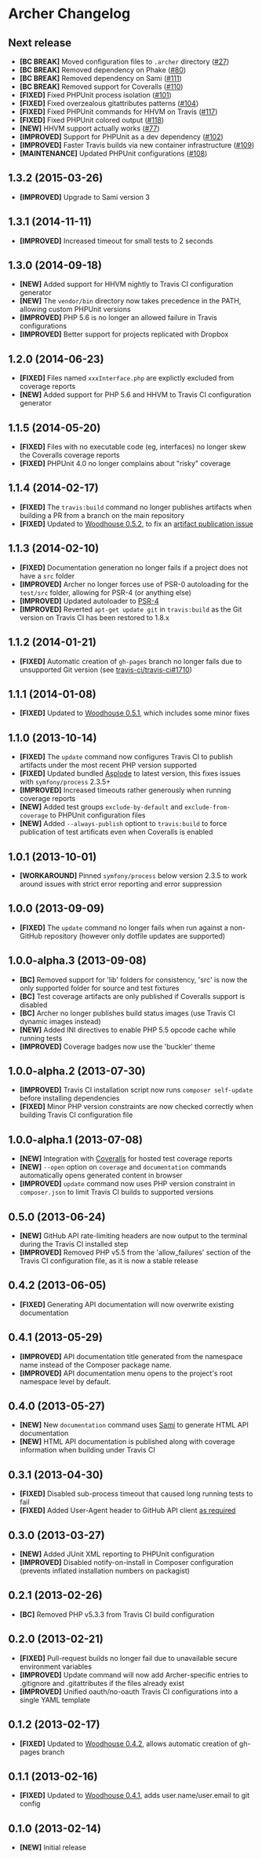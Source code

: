 # Archer Changelog

## Next release

- **[BC BREAK]** Moved configuration files to `.archer` directory ([#27])
- **[BC BREAK]** Removed dependency on Phake ([#80])
- **[BC BREAK]** Removed dependency on Sami ([#111])
- **[BC BREAK]** Removed support for Coveralls ([#110])
- **[FIXED]** Fixed PHPUnit process isolation ([#101])
- **[FIXED]** Fixed overzealous gitattributes patterns ([#104])
- **[FIXED]** Fixed PHPUnit commands for HHVM on Travis ([#117])
- **[FIXED]** Fixed PHPUnit colored output ([#118])
- **[NEW]** HHVM support actually works ([#77])
- **[IMPROVED]** Support for PHPUnit as a dev dependency ([#102])
- **[IMPROVED]** Faster Travis builds via new container infrastructure ([#109])
- **[MAINTENANCE]** Updated PHPUnit configurations ([#108])

[#27]: https://github.com/IcecaveStudios/archer/issues/27
[#77]: https://github.com/IcecaveStudios/archer/issues/77
[#80]: https://github.com/IcecaveStudios/archer/issues/80
[#101]: https://github.com/IcecaveStudios/archer/issues/101
[#102]: https://github.com/IcecaveStudios/archer/issues/102
[#104]: https://github.com/IcecaveStudios/archer/issues/104
[#108]: https://github.com/IcecaveStudios/archer/issues/108
[#109]: https://github.com/IcecaveStudios/archer/issues/109
[#110]: https://github.com/IcecaveStudios/archer/issues/110
[#111]: https://github.com/IcecaveStudios/archer/issues/111
[#117]: https://github.com/IcecaveStudios/archer/issues/117
[#118]: https://github.com/IcecaveStudios/archer/issues/118

## 1.3.2 (2015-03-26)

- **[IMPROVED]** Upgrade to Sami version 3

## 1.3.1 (2014-11-11)

- **[IMPROVED]** Increased timeout for small tests to 2 seconds

## 1.3.0 (2014-09-18)

- **[NEW]** Added support for HHVM nightly to Travis CI configuration generator
- **[NEW]** The `vendor/bin` directory now takes precedence in the PATH,
  allowing custom PHPUnit versions
- **[IMPROVED]** PHP 5.6 is no longer an allowed failure in Travis
  configurations
- **[IMPROVED]** Better support for projects replicated with Dropbox

## 1.2.0 (2014-06-23)

- **[FIXED]** Files named `xxxInterface.php` are explictly excluded from
  coverage reports
- **[NEW]** Added support for PHP 5.6 and HHVM to Travis CI configuration
  generator

## 1.1.5 (2014-05-20)

- **[FIXED]** Files with no executable code (eg, interfaces) no longer skew the
  Coveralls coverage reports
- **[FIXED]** PHPUnit 4.0 no longer complains about "risky" coverage

## 1.1.4 (2014-02-17)

- **[FIXED]** The `travis:build` command no longer publishes artifacts when
  building a PR from a branch on the main repository
- **[FIXED]** Updated to [Woodhouse 0.5.2], to fix an
  [artifact publication issue]

[artifact publication issue]: https://github.com/IcecaveStudios/woodhouse/issues/38
[Woodhouse 0.5.2]: https://github.com/IcecaveStudios/woodhouse/releases/tag/0.5.2

## 1.1.3 (2014-02-10)

- **[FIXED]** Documentation generation no longer fails if a project does not
  have a `src` folder
- **[IMPROVED]** Archer no longer forces use of PSR-0 autoloading for the
  `test/src` folder, allowing for PSR-4 (or anything else)
- **[IMPROVED]** Updated autoloader to [PSR-4]
- **[IMPROVED]** Reverted `apt-get update git` in `travis:build` as the Git
  version on Travis CI has been restored to 1.8.x

[PSR-4]: http://www.php-fig.org/psr/psr-4/

## 1.1.2 (2014-01-21)

- **[FIXED]** Automatic creation of `gh-pages` branch no longer fails due to
  unsupported Git version (see [travis-ci/travis-ci#1710])

[travis-ci/travis-ci#1710]: https://github.com/travis-ci/travis-ci/issues/1710

## 1.1.1 (2014-01-08)

- **[FIXED]** Updated to [Woodhouse 0.5.1], which includes some minor fixes

[Woodhouse 0.5.1]: https://github.com/IcecaveStudios/woodhouse/releases/tag/0.5.1

## 1.1.0 (2013-10-14)

- **[FIXED]** The `update` command now configures Travis CI to publish artifacts
  under the most recent PHP version supported
- **[FIXED]** Updated bundled [Asplode] to latest version, this fixes issues
  with `symfony/process` 2.3.5+
- **[IMPROVED]** Increased timeouts rather generously when running coverage
  reports
- **[NEW]** Added test groups `exclude-by-default` and `exclude-from-coverage`
  to PHPUnit configuration files
- **[NEW]** Added `--always-publish` optiont to `travis:build` to force
  publication of test artificats even when Coveralls is enabled

[Asplode]: https://github.com/eloquent/asplode

## 1.0.1 (2013-10-01)

- **[WORKAROUND]** Pinned `symfony/process` below version 2.3.5 to work around
  issues with strict error reporting and error suppression

## 1.0.0 (2013-09-09)

- **[FIXED]** The `update` command no longer fails when run against a non-GitHub
  repository (however only dotfile updates are supported)

## 1.0.0-alpha.3 (2013-09-08)

- **[BC]** Removed support for 'lib' folders for consistency, 'src' is now the
  only supported folder for source and test fixtures
- **[BC]** Test coverage artifacts are only published if Coveralls support is
  disabled
- **[BC]** Archer no longer publishes build status images (use Travis CI dynamic
  images instead)
- **[NEW]** Added INI directives to enable PHP 5.5 opcode cache while running
  tests
- **[IMPROVED]** Coverage badges now use the 'buckler' theme

## 1.0.0-alpha.2 (2013-07-30)

- **[IMPROVED]** Travis CI installation script now runs `composer self-update`
  before installing dependencies
- **[FIXED]** Minor PHP version constraints are now checked correctly when
  building Travis CI configuration file

## 1.0.0-alpha.1 (2013-07-08)

- **[NEW]** Integration with [Coveralls] for hosted test coverage reports
- **[NEW]** `--open` option on `coverage` and `documentation` commands
  automatically opens generated content in browser
- **[IMPROVED]** `update` command now uses PHP version constraint in
  `composer.json` to limit Travis CI builds to supported versions

[Coveralls]: https://coveralls.io/

## 0.5.0 (2013-06-24)

- **[NEW]** GitHub API rate-limiting headers are now output to the terminal
  during the Travis CI installed step
- **[IMPROVED]** Removed PHP v5.5 from the 'allow_failures' section of the
  Travis CI configuration file, as it is now a stable release

## 0.4.2 (2013-06-05)

- **[FIXED]** Generating API documentation will now overwrite existing
  documentation

## 0.4.1 (2013-05-29)

- **[IMPROVED]** API documentation title generated from the namespace name
  instead of the Composer package name.
- **[IMPROVED]** API documentation menu opens to the project's root namespace
  level by default.

## 0.4.0 (2013-05-27)

- **[NEW]** New `documentation` command uses [Sami] to generate HTML API
  documentation
- **[NEW]** HTML API documentation is published along with coverage information
  when building under Travis CI

[Sami]: https://github.com/FriendsOfPHP/Sami

## 0.3.1 (2013-04-30)

- **[FIXED]** Disabled sub-process timeout that caused long running tests to
  fail
- **[FIXED]** Added User-Agent header to GitHub API client [as required]

[as required]: http://developer.github.com/changes/2013-04-24-user-agent-required

## 0.3.0 (2013-03-27)

- **[NEW]** Added JUnit XML reporting to PHPUnit configuration
- **[IMPROVED]** Disabled notify-on-install in Composer configuration (prevents
  inflated installation numbers on packagist)

## 0.2.1 (2013-02-26)

- **[BC]** Removed PHP v5.3.3 from Travis CI build configuration

## 0.2.0 (2013-02-21)

- **[FIXED]** Pull-request builds no longer fail due to unavailable secure
  environment variables
- **[IMPROVED]** Update command will now add Archer-specific entries to
  .gitignore and .gitattributes if the files already exist
- **[IMPROVED]** Unified oauth/no-oauth Travis CI configurations into a single
  YAML template

## 0.1.2 (2013-02-17)

- **[FIXED]** Updated to [Woodhouse 0.4.2], allows automatic creation of
  gh-pages branch

[Woodhouse 0.4.2]: https://github.com/IcecaveStudios/woodhouse/releases/tag/0.4.2

## 0.1.1 (2013-02-16)

- **[FIXED]** Updated to [Woodhouse 0.4.1], adds user.name/user.email to git
  config

[Woodhouse 0.4.1]: https://github.com/IcecaveStudios/woodhouse/releases/tag/0.4.1

## 0.1.0 (2013-02-14)

- **[NEW]** Initial release
